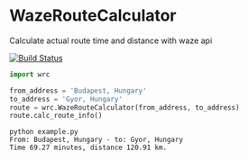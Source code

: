 # WazeRouteCalculator
Calculate actual route time and distance with waze api

[![Build Status](https://travis-ci.org/kovacsbalu/WazeRouteCalculator.svg?branch=master)](https://travis-ci.org/kovacsbalu/WazeRouteCalculator)

```python
import wrc

from_address = 'Budapest, Hungary'
to_address = 'Gyor, Hungary'
route = wrc.WazeRouteCalculator(from_address, to_address)
route.calc_route_info()
```

```
python example.py 
From: Budapest, Hungary - to: Gyor, Hungary
Time 69.27 minutes, distance 120.91 km.
```
